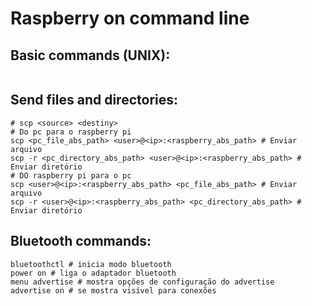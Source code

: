 # Raspberry on command line

## Basic commands (UNIX):
```shell

```

## Send files and directories:
```shell
# scp <source> <destiny>
# Do pc para o raspberry pi
scp <pc_file_abs_path> <user>@<ip>:<raspberry_abs_path> # Enviar arquivo
scp -r <pc_directory_abs_path> <user>@<ip>:<raspberry_abs_path> # Enviar diretório
# DO raspberry pi para o pc
scp <user>@<ip>:<raspberry_abs_path> <pc_file_abs_path> # Enviar arquivo
scp -r <user>@<ip>:<raspberry_abs_path> <pc_directory_abs_path> # Enviar diretório
```

## Bluetooth commands:

```shell
bluetoothctl # inicia modo bluetooth
power on # liga o adaptador bluetooth
menu advertise # mostra opções de configuração do advertise
advertise on # se mostra visível para conexões
```
